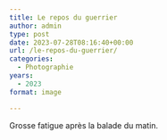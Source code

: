 ```yaml
---
title: Le repos du guerrier
author: admin
type: post
date: 2023-07-28T08:16:40+00:00
url: /le-repos-du-guerrier/
categories:
  - Photographie
years:
  - 2023
format: image

---
```

Grosse fatigue après la balade du matin.